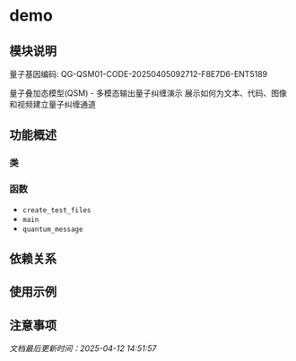 # demo

## 模块说明
量子基因编码: QG-QSM01-CODE-20250405092712-F8E7D6-ENT5189

量子叠加态模型(QSM) - 多模态输出量子纠缠演示
展示如何为文本、代码、图像和视频建立量子纠缠通道

## 功能概述

### 类


### 函数

- `create_test_files`
- `main`
- `quantum_message`

## 依赖关系

## 使用示例

## 注意事项

*文档最后更新时间：2025-04-12 14:51:57*
